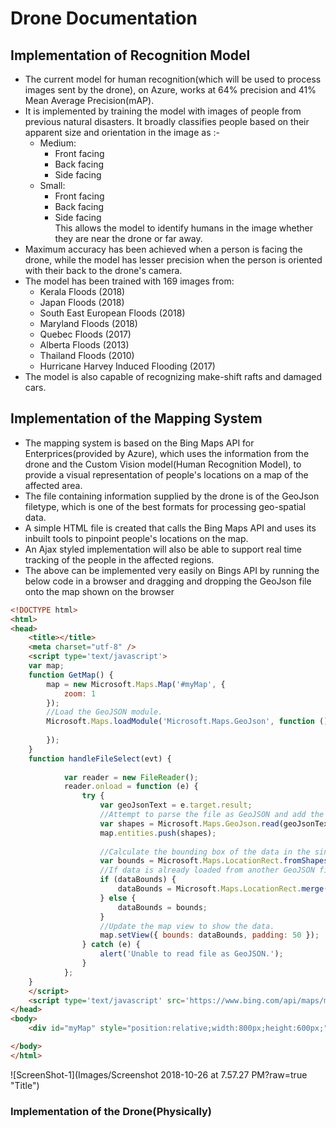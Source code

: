 # Drone Documentation

## Implementation of Recognition Model

- The current model for human recognition(which will be used to process images sent by the drone), on Azure, works at 64% precision and 41% Mean Average Precision(mAP). 
- It is implemented by training the model with images of people from previous natural disasters. It broadly classifies people based on their apparent size and orientation in the image as :-
  - Medium: 
    - Front facing
    - Back facing
    - Side facing
  - Small:
    - Front facing
    - Back facing
    - Side facing <br >
This allows the model to identify humans in the image whether they are near the drone or far away. 
- Maximum accuracy has been achieved when a person is facing the drone, while the model has lesser precision when the person is oriented with their back to the drone's camera.
- The model has been trained with 169 images from:
  - Kerala Floods (2018)
  - Japan Floods (2018)
  - South East European Floods (2018)
  - Maryland Floods (2018)
  - Quebec Floods (2017)
  - Alberta Floods (2013)
  - Thailand Floods (2010)
  - Hurricane Harvey Induced Flooding (2017)
- The model is also capable of recognizing make-shift rafts and damaged cars.

## Implementation of the Mapping System

- The mapping system is based on the Bing Maps API for Enterprices(provided by Azure), which uses the information from the drone and the Custom Vision model(Human Recognition Model), to provide a visual representation of people's locations on a map of the affected area.
- The file containing information supplied by the drone is of the GeoJson filetype, which is one of the best formats for processing geo-spatial data. 
- A simple HTML file is created that calls the Bing Maps API and uses its inbuilt tools to pinpoint people's locations on the map.
- An Ajax styled implementation will also be able to support real time tracking of the people in the affected regions.
- The above can be implemented very easily on Bings API by running the below code in a browser and dragging and dropping the GeoJson file onto the map shown on the browser
``` HTML
<!DOCTYPE html>
<html>
<head>
    <title></title>
    <meta charset="utf-8" />
    <script type='text/javascript'>
    var map;
    function GetMap() {
        map = new Microsoft.Maps.Map('#myMap', {
            zoom: 1
        });
        //Load the GeoJSON module.
        Microsoft.Maps.loadModule('Microsoft.Maps.GeoJson', function () {
            
        });
    }
    function handleFileSelect(evt) {
        
            var reader = new FileReader();
            reader.onload = function (e) {
                try {
                    var geoJsonText = e.target.result;
                    //Attempt to parse the file as GeoJSON and add the shapes to the map.
                    var shapes = Microsoft.Maps.GeoJson.read(geoJsonText);
                    map.entities.push(shapes);
                    
                    //Calculate the bounding box of the data in the single file. 
                    var bounds = Microsoft.Maps.LocationRect.fromShapes(shapes);
                    //If data is already loaded from another GeoJSON file, merge the bounding boxes together.
                    if (dataBounds) {
                        dataBounds = Microsoft.Maps.LocationRect.merge(dataBounds, bounds);
                    } else {
                        dataBounds = bounds;
                    }
                    //Update the map view to show the data.
                    map.setView({ bounds: dataBounds, padding: 50 });
                } catch (e) {
                    alert('Unable to read file as GeoJSON.');
                }
            };
    }
    </script>
    <script type='text/javascript' src='https://www.bing.com/api/maps/mapcontrol?callback=GetMap&key=[API KEY]' async defer></script>
</head>
<body>
    <div id="myMap" style="position:relative;width:800px;height:600px;"></div>

</body>
</html>
```

![ScreenShot-1](Images/Screenshot 2018-10-26 at 7.57.27 PM?raw=true "Title")



### Implementation of the Drone(Physically)


